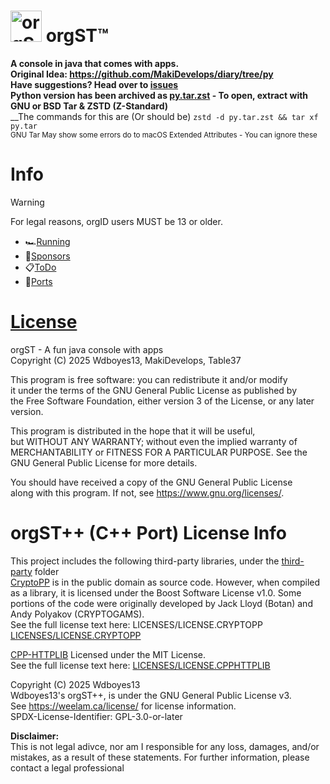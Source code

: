 # <img src="logo.svg" alt="orgST Logo" width="50"/>  orgST™
  
__A console in java that comes with apps.__  
__Original Idea: https://github.com/MakiDevelops/diary/tree/py__   
__Have suggestions? Head over to [issues](https://github.com/org-ST/orgST/issues)__  
__Python version has been archived as [py.tar.zst](https://github.com/org-ST/orgST/raw/refs/heads/main/py.tar.zst) - To open, extract with GNU or BSD Tar & ZSTD (Z-Standard)__  
__The commands for this are (Or should be) `zstd -d py.tar.zst && tar xf py.tar`  
<sub>GNU Tar May show some errors do to macOS Extended Attributes - You can ignore these</sub>
  
# Info
>[!WARNING]
> For legal reasons, orgID users MUST be 13 or older.
  
- 🏎️[Running](docs/Running.md)
- 💸[Sponsors](docs/Sponsors.md)  
- 📋[ToDo](docs/TODO.MD)
- 💾[Ports](docs/ports.md)
  
# [License](LICENSE)
orgST - A fun java console with apps  
Copyright (C) 2025  Wdboyes13, MakiDevelops, Table37  
  
This program is free software: you can redistribute it and/or modify  
it under the terms of the GNU General Public License as published by  
the Free Software Foundation, either version 3 of the License, or any later version.  
  
This program is distributed in the hope that it will be useful,  
but WITHOUT ANY WARRANTY; without even the implied warranty of  
MERCHANTABILITY or FITNESS FOR A PARTICULAR PURPOSE.  See the  
GNU General Public License for more details.  
  
You should have received a copy of the GNU General Public License  
along with this program.  If not, see https://www.gnu.org/licenses/.


# orgST++ (C++ Port) License Info  
This project includes the following third-party libraries, under the [third-party](/orgST++/third-party/) folder  
[CryptoPP](https://github.com/weidai11/cryptopp) is in the public domain as source code. However, when compiled as a library, it is licensed under the Boost Software License v1.0.
Some portions of the code were originally developed by Jack Lloyd (Botan) and Andy Polyakov (CRYPTOGAMS).  
See the full license text here: LICENSES/LICENSE.CRYPTOPP [LICENSES/LICENSE.CRYPTOPP](/orgST++/LICENSES/LICENSE.CRYPTOPP)   

[CPP-HTTPLIB](https://github.com/yhirose/cpp-httplib) Licensed under the MIT License.  
See the full license text here: [LICENSES/LICENSE.CPPHTTPLIB](/orgST++/LICENSES/LICENSE.CPPHTTPLIB)     
  
Copyright (C) 2025 Wdboyes13  
Wdboyes13's orgST++, is under the GNU General Public License v3.  
See https://weelam.ca/license/ for license information.  
SPDX-License-Identifier: GPL-3.0-or-later  

__Disclaimer:__  
This is not legal adivce, nor am I responsible for any loss, damages, and/or mistakes, as a result of these statements. For further information, please contact a legal professional   
